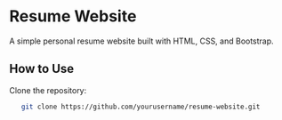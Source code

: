 # Resume Website

A simple personal resume website built with HTML, CSS, and Bootstrap.


## How to Use

Clone the repository:

```bash
   git clone https://github.com/yourusername/resume-website.git
```
